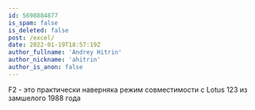 ```yaml
---
id: 5698884877
is_spam: false
is_deleted: false
post: /excel/
date: 2022-01-19T18:57:19Z
author_fullname: 'Andrey Hitrin'
author_nickname: 'ahitrin'
author_is_anon: false
---
```


<p>F2 - это практически наверняка режим совместимости с Lotus 123 из замшелого 1988 года</p>

